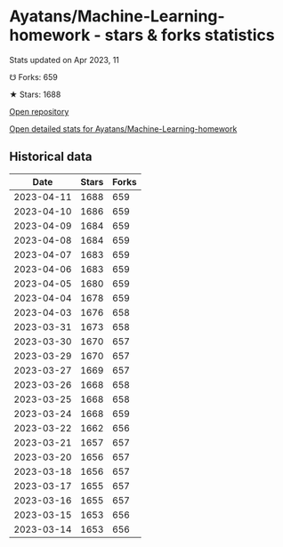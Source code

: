 # Ayatans/Machine-Learning-homework - stars & forks statistics

Stats updated on Apr 2023, 11

☋ Forks: 659

★ Stars: 1688

[Open repository](https://github.com/Ayatans/Machine-Learning-homework)

[Open detailed stats for Ayatans/Machine-Learning-homework](https://reviewgithub.com/rep/Ayatans/Machine-Learning-homework)

## Historical data
| Date | Stars | Forks |
|------|-------|-------|
| 2023-04-11 | 1688 | 659 | 
| 2023-04-10 | 1686 | 659 | 
| 2023-04-09 | 1684 | 659 | 
| 2023-04-08 | 1684 | 659 | 
| 2023-04-07 | 1683 | 659 | 
| 2023-04-06 | 1683 | 659 | 
| 2023-04-05 | 1680 | 659 | 
| 2023-04-04 | 1678 | 659 | 
| 2023-04-03 | 1676 | 658 | 
| 2023-03-31 | 1673 | 658 | 
| 2023-03-30 | 1670 | 657 | 
| 2023-03-29 | 1670 | 657 | 
| 2023-03-27 | 1669 | 657 | 
| 2023-03-26 | 1668 | 658 | 
| 2023-03-25 | 1668 | 658 | 
| 2023-03-24 | 1668 | 659 | 
| 2023-03-22 | 1662 | 656 | 
| 2023-03-21 | 1657 | 657 | 
| 2023-03-20 | 1656 | 657 | 
| 2023-03-18 | 1656 | 657 | 
| 2023-03-17 | 1655 | 657 | 
| 2023-03-16 | 1655 | 657 | 
| 2023-03-15 | 1653 | 656 | 
| 2023-03-14 | 1653 | 656 | 

